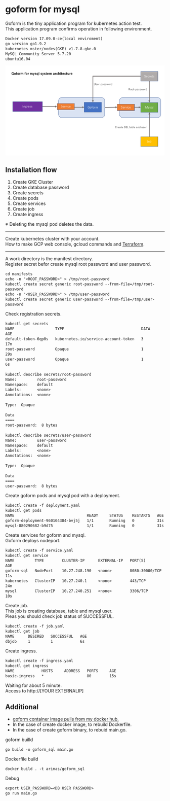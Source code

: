 # goform for mysql

Goform is the tiny application program for kubernetes action test.  
This application program confirms operation in following environment.

```
Docker version 17.09.0-ce(local enviroment)
go version go1.9.2
kubernetes mster/nodes(GKE) v1.7.8-gke.0
MySQL Community Server 5.7.20
ubuntu16.04
```

![Architecture](architecture.png)


## Installation flow

1. Create GKE Cluster
1. Create database password
1. Create secrets
1. Create pods
1. Create services
1. Create job
1. Create ingress

※ Deleting the mysql pod deletes the data.

---

Create kubernetes cluster with your account.  
How to make GCP web console, gcloud commands and [Terraform](https://github.com/s-ari/tools/blob/master/terraform/gcp/gke_cluster/README.md).

---

A work directory is the manifest directory.  
Register secret befor create mysql root password and user password.

```
cd manifests
echo -n "<ROOT_PASSWORD>" > /tmp/root-password
kubectl create secret generic root-password --from-file=/tmp/root-password
echo -n "<USER_PASSWORD>" > /tmp/user-password
kubectl create secret generic user-password --from-file=/tmp/user-password
```

Check registration secrets.
```
kubectl get secrets
NAME                  TYPE                                  DATA      AGE
default-token-6qp0s   kubernetes.io/service-account-token   3         17m
root-password         Opaque                                1         29s
user-password         Opaque                                1         6s

kubectl describe secrets/root-password
Name:         root-password
Namespace:    default
Labels:       <none>
Annotations:  <none>

Type:  Opaque

Data
====
root-password:  8 bytes

kubectl describe secrets/user-password
Name:         user-password
Namespace:    default
Labels:       <none>
Annotations:  <none>

Type:  Opaque

Data
====
user-password:  8 bytes

```

Create goform pods and mysql pod with a deployment.  

```
kubectl create -f deployment.yaml
kubectl get pods
NAME                                READY     STATUS    RESTARTS   AGE
goform-deployment-960104384-bvj5j   1/1       Running   0          31s
mysql-880290682-b9d75               1/1       Running   0          31s
```

Create services for goform and mysql.  
Goform deploys nodeport.

```
kubectl create -f service.yaml
kubectl get service
NAME         TYPE        CLUSTER-IP      EXTERNAL-IP   PORT(S)          AGE
goform-sql   NodePort    10.27.248.190   <none>        8080:30000/TCP   11s
kubernetes   ClusterIP   10.27.240.1     <none>        443/TCP          24m
mysql        ClusterIP   10.27.240.251   <none>        3306/TCP         10s
```

Create job.  
This job is creating database, table and mysql user.  
Pleas you should check job status of SUCCESSFUL.

```
kubectl create -f job.yaml
kubectl get job
NAME      DESIRED   SUCCESSFUL   AGE
dbjob     1         1            6s
```

Create ingress.

```
kubectl create -f ingress.yaml
kubectl get ingress
NAME            HOSTS     ADDRESS   PORTS     AGE
basic-ingress   *                   80        15s
```

Waiting for about 5 minute.  
Access to http://[YOUR EXTERNALIP]

## Additional

* [goform container image pulls from my docker hub.](https://hub.docker.com/r/arimas/goform_sql/)
* In the case of create docker image, to rebuild Dockerfile.
* In the case of create goform binary, to rebuid main.go.

goform builld
```
go build -o goform_sql main.go
```

Dockerfile build
```
docker build . -t arimas/goform_sql
```

Debug
```
export USER_PASSWORD=<DB USER PASSWORD>
go run main.go
```

